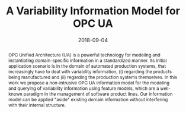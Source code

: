 ---
abstract: OPC Unified Architecture (UA) is a powerful technology for modeling and
  instantiating domain-specific information in a standardized manner. Its initial
  application scenario is in the domain of automated production systems, that increasingly
  have to deal with variability information, (i) regarding the products being manufactured
  and (ii) regarding the production systems themselves. In this work we propose a
  non-intrusive OPC UA information model for the modeling and querying of variability
  information using feature models, which are a well-known paradigm in the management
  of software product lines. Our information model can be applied "aside" existing
  domain information without interfering with their internal structure.
authors:
- Bernhard Wally
- Christian Huemer
- Alexandra Mazak
- Manuel Wimmer
date: '2018-09-04'
featured: false
links:
- name: Publik
  url: https://publik.tuwien.ac.at/showentry.php?ID=270982&lang=2
publication_types:
- '1'
publishDate: '2018-09-04'
title: A Variability Information Model for OPC UA
url_pdf: ''
---